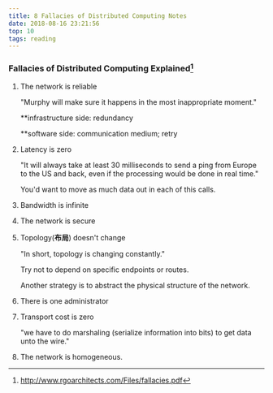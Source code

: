 ```yaml
---
title: 8 Fallacies of Distributed Computing Notes
date: 2018-08-16 23:21:56
top: 10
tags: reading
---
```


### Fallacies of Distributed Computing Explained[^*]

[^*]: http://www.rgoarchitects.com/Files/fallacies.pdf

1. The network is reliable

   "Murphy will make sure it  happens in the most inappropriate moment."

   **infrastructure side: redundancy

   **software side:  communication medium; retry

2. Latency is zero

   "It will always take at least 30 milliseconds to send a ping from Europe to the US and back, even if the processing would be done in real time."

   You'd want to move as much data out in each of this calls.

3. Bandwidth is infinite

4. The network is secure

5. Topology(**布局**) doesn't change

   "In short, topology is changing constantly."

   Try not to depend on specific endpoints or routes.

   Another strategy is to abstract the physical structure of the network.

6. There is one administrator

7. Transport cost is zero

   "we have to do marshaling (serialize information into bits) to get data unto the wire."

8. The network is homogeneous.